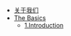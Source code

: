 <!-- docs/_sidebar.md -->

* [关于我们](/#关于我们)
* [The<html>&nbsp;</html>Basics](TheBasics/)
  - [1.Introduction](TheBasics/Introduction)